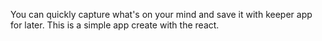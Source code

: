 You can quickly capture what's on your mind and save it with keeper app for later. This is a simple app create with the react.
